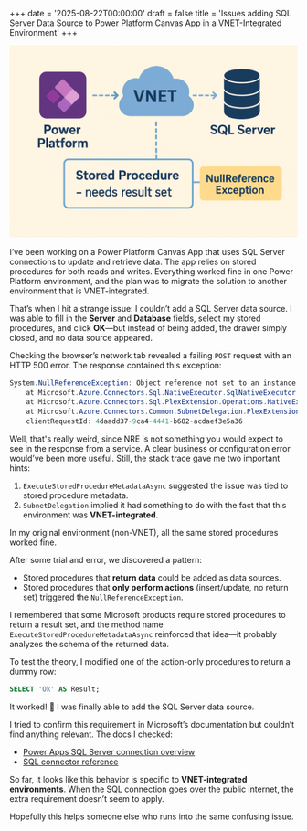 +++
date = '2025-08-22T00:00:00'
draft = false
title = 'Issues adding SQL Server Data Source to Power Platform Canvas App in a VNET-Integrated Environment'
+++

![Power platform with SQL Server](powerplatform_vnet_sqlserver_nre.png)

I’ve been working on a Power Platform Canvas App that uses SQL Server connections to update and retrieve data. The app relies on stored procedures for both reads and writes. Everything worked fine in one Power Platform environment, and the plan was to migrate the solution to another environment that is VNET-integrated.  

That’s when I hit a strange issue: I couldn’t add a SQL Server data source. I was able to fill in the **Server** and **Database** fields, select my stored procedures, and click **OK**—but instead of being added, the drawer simply closed, and no data source appeared.  

Checking the browser’s network tab revealed a failing `POST` request with an HTTP 500 error. The response contained this exception:  

```c#
System.NullReferenceException: Object reference not set to an instance of an object.
    at Microsoft.Azure.Connectors.Sql.NativeExecutor.SqlNativeExecutor.ExecuteStoredProcedureMetadataAsync(ISqlConnectionCredentials credentials, String procedureName, IReadOnlyDictionary`2 actualParameters, CancellationToken cancellationToken)   
    at Microsoft.Azure.Connectors.Sql.PlexExtension.Operations.NativeExecutorOperations.ExecuteStoredProcedureMetadataAsync(RequestWrapper`2 wrapper, CancellationToken cancellationToken) in C:\__w\1\s\src\Connectors\FirstParty\sql\PlexExtension\Operations\NativeExecutorOperations.cs:line 145   
    at Microsoft.Azure.Connectors.Common.SubnetDelegation.PlexExtension.PlexExtension.ExecuteAsync(ExtensionRequest extensionRequest, IExtensionServiceProvider serviceProvider, CancellationToken cancellationToken)
    clientRequestId: 4daadd37-9ca4-4441-b682-acdaef3e5a36
```

Well, that's really weird, since NRE is not something you would expect to see in the response from a service. A clear business or configuration error would’ve been more useful. Still, the stack trace gave me two important hints:  

1. `ExecuteStoredProcedureMetadataAsync` suggested the issue was tied to stored procedure metadata.  
2. `SubnetDelegation` implied it had something to do with the fact that this environment was **VNET-integrated**.  

In my original environment (non-VNET), all the same stored procedures worked fine.  

After some trial and error, we discovered a pattern:  
- Stored procedures that **return data** could be added as data sources.  
- Stored procedures that **only perform actions** (insert/update, no return set) triggered the `NullReferenceException`.  

 I remembered that some Microsoft products require stored procedures to return a result set, and the method name `ExecuteStoredProcedureMetadataAsync` reinforced that idea—it probably analyzes the schema of the returned data.  

To test the theory, I modified one of the action-only procedures to return a dummy row:  

```sql
SELECT 'Ok' AS Result;
```  

It worked! 🎉 I was finally able to add the SQL Server data source.  

I tried to confirm this requirement in Microsoft’s documentation but couldn’t find anything relevant. The docs I checked:  

- [Power Apps SQL Server connection overview](https://learn.microsoft.com/en-us/power-apps/maker/canvas-apps/connections/sql-connection-overview)  
- [SQL connector reference](https://learn.microsoft.com/en-us/connectors/sql/)  

So far, it looks like this behavior is specific to **VNET-integrated environments**. When the SQL connection goes over the public internet, the extra requirement doesn’t seem to apply.  

Hopefully this helps someone else who runs into the same confusing issue.  
